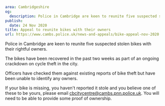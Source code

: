 ```yaml
area: Cambridgeshire
og:
  description: Police in Cambridge are keen to reunite five suspected stolen bikes with their rightful owners.
publish:
  date: 24 Nov 2020
title: Appeal to reunite bikes with their owners
url: https://www.cambs.police.uk/news-and-appeals/bike-appeal-nov-2020
```

Police in Cambridge are keen to reunite five suspected stolen bikes with their rightful owners.

The bikes have been recovered in the past two weeks as part of an ongoing crackdown on cycle theft in the city.

Officers have checked them against existing reports of bike theft but have been unable to identify any owners.

If your bike is missing, you haven't reported it stole and you believe one of these to be yours, please email cbcitycentre@cambs.pnn.police.uk. You will need to be able to provide some proof of ownership.
